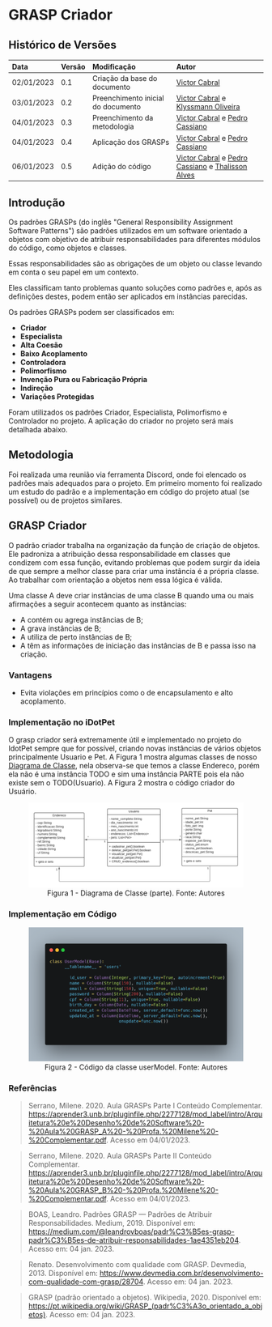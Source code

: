 # GRASP Criador

## Histórico de Versões

| Data | Versão | Modificação | Autor |
| :- | :- | :- | :- |
| 02/01/2023   | 0.1   | Criação da base do documento   | [Victor Cabral](https://github.com/victordscabral) |
| 03/01/2023   | 0.2   | Preenchimento inicial do documento   | [Victor Cabral](https://github.com/victordscabral) e [Klyssmann Oliveira](https://github.com/klyssmannoliveira) |
| 04/01/2023   | 0.3   | Preenchimento da metodologia   | [Victor Cabral](https://github.com/victordscabral) e [Pedro Cassiano](https://github.com/PedroLucasCM) |
| 04/01/2023   | 0.4   | Aplicação dos GRASPs   | [Victor Cabral](https://github.com/victordscabral) e [Pedro Cassiano](https://github.com/PedroLucasCM) |
| 06/01/2023   | 0.5   | Adição do código   | [Victor Cabral](https://github.com/victordscabral) e [Pedro Cassiano](https://github.com/PedroLucasCM) e [Thalisson Alves](https://github.com/Thalisson-Alves)  |

## Introdução

Os padrões GRASPs (do inglês "General Responsibility Assignment Software Patterns") são padrões utilizados em um software orientado a objetos com objetivo de atribuir responsabilidades para diferentes módulos do código, como objetos e classes.

Essas responsabilidades são as obrigações de um objeto ou classe levando em conta o seu papel em um contexto.

Eles classificam tanto problemas quanto soluções como padrões e, após as definições destes, podem então ser aplicados em instâncias parecidas.

Os padrões GRASPs podem ser classificados em:

- **Criador**
- **Especialista**
- **Alta Coesão**
- **Baixo Acoplamento**
- **Controladora**
- **Polimorfismo**
- **Invenção Pura ou Fabricação Própria**
- **Indireção**
- **Variações Protegidas**

Foram utilizados os padrões Criador, Especialista, Polimorfismo e Controlador no projeto. A aplicação do criador no projeto será mais detalhada abaixo.

## Metodologia

Foi realizada uma reunião via ferramenta Discord, onde foi elencado os padrões mais adequados para o projeto. Em primeiro momento foi realizado um estudo do padrão e a implementação em código do projeto atual (se possível) ou de projetos similares.

## GRASP Criador

O padrão criador trabalha na organização da função de criação de objetos. Ele padroniza a atribuição dessa responsabilidade em classes que condizem com essa função, evitando problemas que podem surgir da ideia de que sempre a melhor classe para criar uma instância é a própria classe. Ao trabalhar com orientação a objetos nem essa lógica é válida.

Uma classe A deve criar instâncias de uma classe B quando uma ou mais afirmações a seguir acontecem quanto as instâncias:

- A contém ou agrega instâncias de B;
- A grava instâncias de B;
- A utiliza de perto instâncias de B;
- A têm as informações de iniciação das instâncias de B e passa isso na criação.
    
### Vantagens
	
- Evita violações em princípios como o de encapsulamento e alto acoplamento.

### Implementação no iDotPet
O grasp criador será extremamente útil e implementado no projeto do IdotPet sempre que for possível, criando novas instâncias de vários objetos principalmente Usuario e Pet. A Figura 1 mostra algumas classes de nosso [Diagrama de Classe](docs/modelagem/diagrama_classe.md), nela observa-se que temos a classe Endereco, porém ela não é uma instância TODO e sim uma instância PARTE pois ela não existe sem o TODO(Usuario).
A Figura 2 mostra o código criador do Usuário.

<figure>
  <img src="https://github.com/UnBArqDsw2022-2/2022.2_G4_IDotPet/blob/master/docs/assets/diagrama_classe/diagrama_classe(v1).png?raw=true" alt="Diagrama de Classe"/>
  <figcaption align="center" >Figura 1 - Diagrama de Classe (parte). Fonte: Autores </figcaption>
</figure>

### Implementação em Código
<figure>
  <img src="https://github.com/UnBArqDsw2022-2/2022.2_G4_IDotPet/blob/master/docs/assets/grasp_especialista/userModel.png?raw=true" alt="Código de userModel"/>
  <figcaption align="center" >Figura 2 - Código da classe userModel. Fonte: Autores </figcaption>
</figure>

### Referências

> Serrano, Milene. 2020. Aula GRASPs Parte I Conteúdo Complementar.  https://aprender3.unb.br/pluginfile.php/2277128/mod_label/intro/Arquitetura%20e%20Desenho%20de%20Software%20-%20Aula%20GRASP_A%20-%20Profa.%20Milene%20-%20Complementar.pdf. Acesso em 04/01/2023.

> Serrano, Milene. 2020. Aula GRASPs Parte II Conteúdo Complementar.  https://aprender3.unb.br/pluginfile.php/2277128/mod_label/intro/Arquitetura%20e%20Desenho%20de%20Software%20-%20Aula%20GRASP_B%20-%20Profa.%20Milene%20-%20Complementar.pdf. Acesso em 04/01/2023.

> BOAS, Leandro. Padrões GRASP — Padrões de Atribuir Responsabilidades. Medium, 2019. Disponível em: <https://medium.com/@leandrovboas/padr%C3%B5es-grasp-padr%C3%B5es-de-atribuir-responsabilidades-1ae4351eb204>. Acesso em: 04 jan. 2023.

> Renato. Desenvolvimento com qualidade com GRASP. Devmedia, 2013. Disponível em: <https://www.devmedia.com.br/desenvolvimento-com-qualidade-com-grasp/28704>. Acesso em: 04 jan. 2023.

> GRASP (padrão orientado a objetos). Wikipedia, 2020. Disponível em: <https://pt.wikipedia.org/wiki/GRASP_(padr%C3%A3o_orientado_a_objetos)>. Acesso em: 04 jan. 2023.
